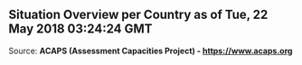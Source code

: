 ## Situation Overview per Country as of Tue, 22 May 2018 03:24:24 GMT

Source: **ACAPS (Assessment Capacities Project) - https://www.acaps.org**
